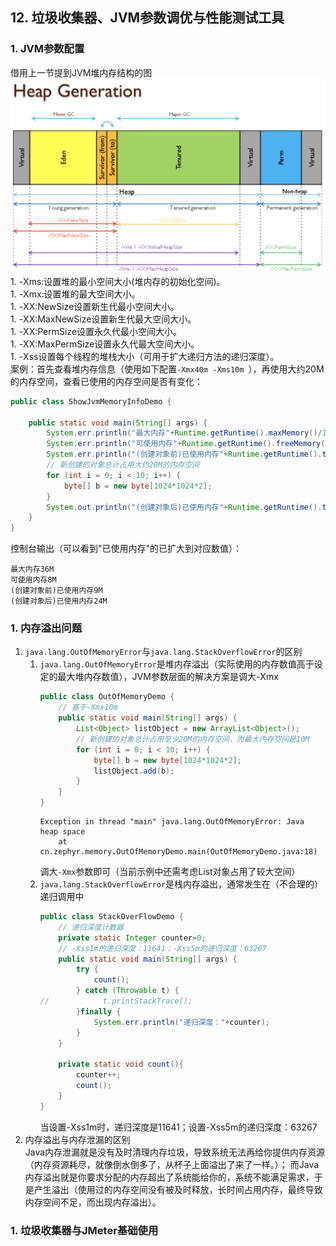 ## 12. 垃圾收集器、JVM参数调优与性能测试工具
### 1. JVM参数配置
借用上一节提到JVM堆内存结构的图    
![](src/main/resources/images/1201.png)   
    1. -Xms:设置堆的最小空间大小(堆内存的初始化空间)。    
    1. -Xmx:设置堆的最大空间大小。  
    1. -XX:NewSize设置新生代最小空间大小。  
    1. -XX:MaxNewSize设置新生代最大空间大小。  
    1. -XX:PermSize设置永久代最小空间大小。  
    1. -XX:MaxPermSize设置永久代最大空间大小。  
    1. -Xss设置每个线程的堆栈大小（可用于扩大递归方法的递归深度）。  
案例：首先查看堆内存信息（使用如下配置```-Xmx40m -Xms10m ```），再使用大约20M的内存空间，查看已使用的内存空间是否有变化：  
```java
public class ShowJvmMemoryInfoDemo {

    public static void main(String[] args) {
        System.err.println("最大内存"+Runtime.getRuntime().maxMemory()/1024/1024+"M");
        System.err.println("可使用内存"+Runtime.getRuntime().freeMemory()/1024/1024+"M");
        System.err.println("(创建对象前)已使用内存"+Runtime.getRuntime().totalMemory()/1024/1024+"M");
        // 新创建的对象总计占用大约20M的内存空间
        for (int i = 0; i < 10; i++) {
            byte[] b = new byte[1024*1024*2];
        }
        System.out.println("(创建对象后)已使用内存"+Runtime.getRuntime().totalMemory()/1024/1024+"M");
    }
}
```    
控制台输出（可以看到"已使用内存"的已扩大到对应数值）：  
```text
最大内存36M
可使用内存8M
(创建对象前)已使用内存9M
(创建对象后)已使用内存24M
```  

### 1. 内存溢出问题
1. ```java.lang.OutOfMemoryError```与```java.lang.StackOverflowError```的区别
    1. ```java.lang.OutOfMemoryError```是堆内存溢出（实际使用的内存数值高于设定的最大堆内存数值），JVM参数层面的解决方案是调大-Xmx  
        ```java
        public class OutOfMemoryDemo {
            // 基于-Xmx10m
            public static void main(String[] args) {
                List<Object> listObject = new ArrayList<Object>();
                // 新创建的对象总计占用至少20M的内存空间，而最大内存空间是10M
                for (int i = 0; i < 10; i++) {
                    byte[] b = new byte[1024*1024*2];
                    listObject.add(b);
                }
            }
        }
        ```
        ```text
        Exception in thread "main" java.lang.OutOfMemoryError: Java heap space
        	at cn.zephyr.memory.OutOfMemoryDemo.main(OutOfMemoryDemo.java:18)
        ```
        调大```-Xmx```参数即可（当前示例中还需考虑List对象占用了较大空间）
    1. ```java.lang.StackOverflowError```是栈内存溢出，通常发生在（不合理的）递归调用中
        ```java
        public class StackOverFlowDemo {
            // 递归深度计数器
            private static Integer counter=0;
            // -Xss1m的递归深度：11641；-Xss5m的递归深度：63267
            public static void main(String[] args) {
                try {
                    count();
                } catch (Throwable t) {
        //            t.printStackTrace();
                }finally {
                    System.err.println("递归深度："+counter);
                }
            }
        
            private static void count(){
                counter++;
                count();
            }
        }
        ```  
        当设置-Xss1m时，递归深度是11641；设置-Xss5m的递归深度：63267
1. 内存溢出与内存泄漏的区别  
    Java内存泄漏就是没有及时清理内存垃圾，导致系统无法再给你提供内存资源（内存资源耗尽，就像倒水倒多了，从杯子上面溢出了来了一样。）；
    而Java内存溢出就是你要求分配的内存超出了系统能给你的，系统不能满足需求，于是产生溢出（使用过的内存空间没有被及时释放，长时间占用内存，最终导致内存空间不足，而出现内存溢出）。

### 1. 垃圾收集器与JMeter基础使用
